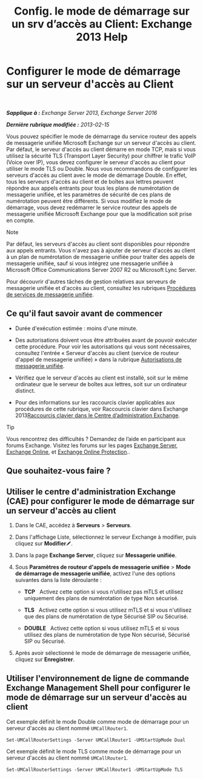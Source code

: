﻿---
title: 'Config. le mode de démarrage sur un srv d’accès au Client: Exchange 2013 Help'
TOCTitle: Configurer le mode de démarrage sur un serveur d'accès au Client
ms:assetid: 71cc9061-9e3c-4b4a-8dbe-f590ca5bcee8
ms:mtpsurl: https://technet.microsoft.com/fr-fr/library/JJ673533(v=EXCHG.150)
ms:contentKeyID: 50555427
ms.date: 05/23/2018
mtps_version: v=EXCHG.150
ms.translationtype: MT
---

# Configurer le mode de démarrage sur un serveur d'accès au Client

 

_**Sapplique à :** Exchange Server 2013, Exchange Server 2016_

_**Dernière rubrique modifiée :** 2013-02-15_

Vous pouvez spécifier le mode de démarrage du service routeur des appels de messagerie unifiée Microsoft Exchange sur un serveur d'accès au client. Par défaut, le serveur d'accès au client démarre en mode TCP, mais si vous utilisez la sécurité TLS (Transport Layer Security) pour chiffrer le trafic VoIP (Voice over IP), vous devez configurer le serveur d'accès au client pour utiliser le mode TLS ou Double. Nous vous recommandons de configurer les serveurs d'accès au client avec le mode de démarrage Double. En effet, tous les serveurs d'accès au client et de boîtes aux lettres peuvent répondre aux appels entrants pour tous les plans de numérotation de messagerie unifiée, et les paramètres de sécurité de ces plans de numérotation peuvent être différents. Si vous modifiez le mode de démarrage, vous devez redémarrer le service routeur des appels de messagerie unifiée Microsoft Exchange pour que la modification soit prise en compte.

> [!NOTE]
> Par défaut, les serveurs d'accès au client sont disponibles pour répondre aux appels entrants. Vous n'avez pas à ajouter de serveur d'accès au client à un plan de numérotation de messagerie unifiée pour traiter des appels de messagerie unifiée, sauf si vous intégrez une messagerie unifiée à Microsoft Office Communications Server 2007 R2 ou Microsoft Lync Server.


Pour découvrir d'autres tâches de gestion relatives aux serveurs de messagerie unifiée et d'accès au client, consultez les rubriques [Procédures de services de messagerie unifiée](um-services-procedures-exchange-2013-help.md).

## Ce qu'il faut savoir avant de commencer

  - Durée d'exécution estimée : moins d'une minute.

  - Des autorisations doivent vous être attribuées avant de pouvoir exécuter cette procédure. Pour voir les autorisations qui vous sont nécessaires, consultez l'entrée « Serveur d'accès au client (service de routeur d'appel de messagerie unifiée) » dans la rubrique [Autorisations de messagerie unifiée](unified-messaging-permissions-exchange-2013-help.md).

  - Vérifiez que le serveur d'accès au client est installé, soit sur le même ordinateur que le serveur de boîtes aux lettres, soit sur un ordinateur distinct.

  - Pour des informations sur les raccourcis clavier applicables aux procédures de cette rubrique, voir Raccourcis clavier dans Exchange 2013[Raccourcis clavier dans le Centre d’administration Exchange](keyboard-shortcuts-in-the-exchange-admin-center-exchange-online-protection-help.md).

> [!TIP]
> Vous rencontrez des difficultés ? Demandez de l’aide en participant aux forums Exchange. Visitez les forums sur les pages <a href="https://go.microsoft.com/fwlink/p/?linkid=60612">Exchange Server</a>, <a href="https://go.microsoft.com/fwlink/p/?linkid=267542">Exchange Online</a>, et <a href="https://go.microsoft.com/fwlink/p/?linkid=285351">Exchange Online Protection</a>..


## Que souhaitez-vous faire ?

## Utiliser le centre d'administration Exchange (CAE) pour configurer le mode de démarrage sur un serveur d'accès au client

1.  Dans le CAE, accédez à **Serveurs** \> **Serveurs**.

2.  Dans l'affichage Liste, sélectionnez le serveur Exchange à modifier, puis cliquez sur **Modifier**![Icône Modifier](images/Bb124582.6f53ccb2-1f13-4c02-bea0-30690e6ea71d(EXCHG.150).gif "Icône Modifier").

3.  Dans la page **Exchange Server**, cliquez sur **Messagerie unifiée**.

4.  Sous **Paramètres de routeur d'appels de messagerie unifiée** \> **Mode de démarrage de messagerie unifiée**, activez l'une des options suivantes dans la liste déroulante :
    
      - **TCP**   Activez cette option si vous n’utilisez pas mTLS et utilisez uniquement des plans de numérotation de type Non sécurisé.
    
      - **TLS**   Activez cette option si vous utilisez mTLS et si vous n'utilisez que des plans de numérotation de type Sécurisé SIP ou Sécurisé.
    
      - **DOUBLE**   Activez cette option si vous utilisez mTLS et si vous utilisez des plans de numérotation de type Non sécurisé, Sécurisé SIP ou Sécurisé.

5.  Après avoir sélectionné le mode de démarrage de messagerie unifiée, cliquez sur **Enregistrer**.

## Utiliser l'environnement de ligne de commande Exchange Management Shell pour configurer le mode de démarrage sur un serveur d'accès au client

Cet exemple définit le mode Double comme mode de démarrage pour un serveur d'accès au client nommé `UMCallRouter1`.

    Set-UMCallRouterSettings -Server UMCallRouter1 -UMStartUpMode Dual

Cet exemple définit le mode TLS comme mode de démarrage pour un serveur d'accès au client nommé `UMCallRouter1`.

    Set-UMCallRouterSettings -Server UMCallRouter1 -UMStartUpMode TLS

